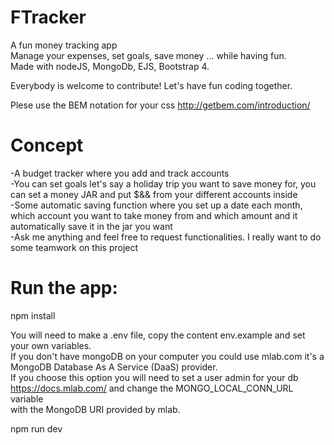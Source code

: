 # FTracker
A fun money tracking app  
Manage your expenses, set goals, save money ... while having fun.  
Made with nodeJS, MongoDb, EJS, Bootstrap 4.
  
Everybody is welcome to contribute! Let's have fun coding together.  

Plese use the BEM notation for your css http://getbem.com/introduction/ 

# Concept  
-A budget tracker where you add and track accounts  
-You can set goals let's say a holiday trip you want to save money for, you can set a money JAR and put $&& from your different accounts inside  
-Some automatic saving function where you set up a date each month, which account you want to take money from and which amount and it automatically save it in the jar you want  
-Ask me anything and feel free to request functionalities. I really want to do some teamwork on this project  
  


# Run the app:  
npm install 

You will need to make a .env file, copy the content env.example and set your own variables.  
If you don't have mongoDB on your computer you could use mlab.com it's a MongoDB Database As A Service (DaaS) provider.  
If you choose this option you will need to set a user admin for your db https://docs.mlab.com/ and change the MONGO_LOCAL_CONN_URL variable  
with the MongoDB URI provided by mlab.  
  
npm run dev  
